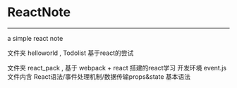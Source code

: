 # ReactNote
---------
a simple react note

文件夹 helloworld , Todolist 基于react的尝试

文件夹 react_pack , 基于 webpack + react 搭建的react学习 开发环境
event.js文件内含 React语法/事件处理机制/数据传输props&state 基本语法
